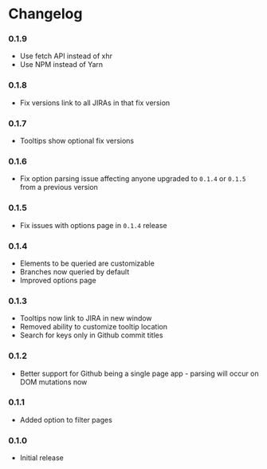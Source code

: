 # Changelog

### 0.1.9
* Use fetch API instead of xhr
* Use NPM instead of Yarn

### 0.1.8
* Fix versions link to all JIRAs in that fix version

### 0.1.7
* Tooltips show optional fix versions

### 0.1.6
* Fix option parsing issue affecting anyone upgraded to `0.1.4` or `0.1.5` from a previous version

### 0.1.5
* Fix issues with options page in `0.1.4` release

### 0.1.4
* Elements to be queried are customizable
* Branches now queried by default
* Improved options page 

### 0.1.3
* Tooltips now link to JIRA in new window
* Removed ability to customize tooltip location
* Search for keys only in Github commit titles

### 0.1.2
* Better support for Github being a single page app - parsing will occur on DOM mutations now

### 0.1.1
* Added option to filter pages

### 0.1.0
* Initial release